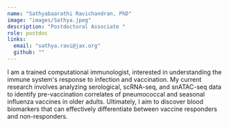 ```yaml
---
name: "Sathyabaarathi Ravichandran, PhD"
image: "images/Sathya.jpeg"
description: "Postdoctoral Associate "
role: postdoc
links:
  email: "sathya.ravi@jax.org"
  github: ""
---
```


I am a trained computational immunologist, interested in understanding the immune system's response to infection and vaccination. My current research involves analyzing serological, scRNA-seq, and snATAC-seq data to identify pre-vaccination correlates of  pneumococcal and seasonal influenza vaccines in older adults. Ultimately, I aim to discover blood biomarkers that can effectively differentiate between vaccine responders and non-responders.
